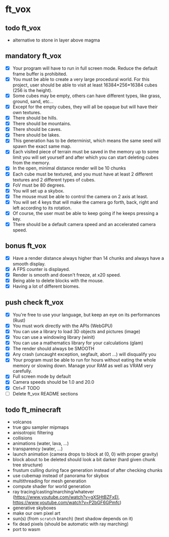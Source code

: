 # ft_vox

## todo ft_vox

- alternative to stone in layer above magma

## mandatory ft_vox

- [x] Your program will have to run in full screen mode. Reduce the default frame buffer is prohibited.
- [x] You must be able to create a very large procedural world. For this project, user should be able to visit at least 16384\*256\*16384 cubes (256 is the height).
- [x] Some cubes may be empty, others can have different types, like grass, ground, sand, etc...
- [x] Except for the empty cubes, they will all be opaque but will have their own textures.
- [x] There should be hills.
- [x] There should be mountains.
- [x] There should be caves.
- [x] There should be lakes.
- [x] This generation has to be determinist, which means the same seed will spawn the exact same map.
- [x] Each visited piece of terrain must be saved in the memory up to some limit you will set yourself and after which you can start deleting cubes from the memory.
- [x] In the open, minimal distance render will be 10 chunks
- [x] Each cube must be textured, and you must have at least 2 different textures and 2 different types of cubes.
- [x] FoV must be 80 degrees.
- [x] You will set up a skybox.
- [x] The mouse must be able to control the camera on 2 axis at least.
- [x] You will set 4 keys that will make the camera go forth, back, right and left according to its rotation.
- [x] Of course, the user must be able to keep going if he keeps pressing a key.
- [x] There should be a default camera speed and an accelerated camera speed.

## bonus ft_vox

- [x] Have a render distance always higher than 14 chunks and always have a smooth display.
- [x] A FPS counter is displayed.
- [x] Render is smooth and doesn't freeze, at x20 speed.
- [x] Being able to delete blocks with the mouse.
- [x] Having a lot of different biomes.

## push check ft_vox

- [x] You're free to use your language, but keep an eye on its performances (Rust)
- [x] You must work directly with the APIs (WebGPU)
- [x] You can use a library to load 3D objects and pictures (image)
- [x] You can use a windowing library (winit)
- [x] You can use a mathematics library for your calculations (glam)
- [x] The render should always be SMOOTH
- [x] Any crash (uncaught exception, segfault, abort ...) will disqualify you
- [x] Your program must be able to run for hours without eating the whole memory or slowing down. Manage your RAM as well as VRAM very carefully.
- [x] Full screen mode by default
- [x] Camera speeds should be 1.0 and 20.0
- [x] Ctrl+F TODO
- [ ] Delete ft_vox README sections

## todo ft_minecraft

- volcanos
- true gpu sampler mipmaps
- anisotropic filtering
- collisions
- animations (water, lava, ...)
- transparency (water, ...)
- launch animation (camera drops to block at (0, 0) with proper gravity)
- block about to be deleted should look a bit darker (hard given chunk tree structure)
- frustum culling during face generation instead of after checking chunks
- use cubemap instead of panorama for skybox
- multithreading for mesh generation
- compute shader for world generation
- ray tracing/casting/marching/whatever (https://www.youtube.com/watch?v=gXSHtBZFxEI, https://www.youtube.com/watch?v=P2bGF6GPmfc)
- generative skyboxes
- make our own pixel art
- sun(s) (from `scratch` branch) (text shadow depends on it)
- fix dead pixels (should be automatic with ray marching)
- port to wasm
